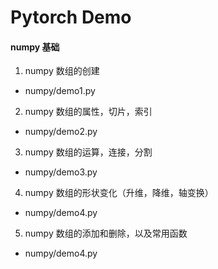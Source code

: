 ﻿# Pytorch Demo


#### numpy 基础
1. numpy 数组的创建
- numpy/demo1.py
2. numpy 数组的属性，切片，索引
- numpy/demo2.py
3. numpy 数组的运算，连接，分割
- numpy/demo3.py
4. numpy 数组的形状变化（升维，降维，轴变换）
- numpy/demo4.py
5. numpy 数组的添加和删除，以及常用函数
- numpy/demo4.py